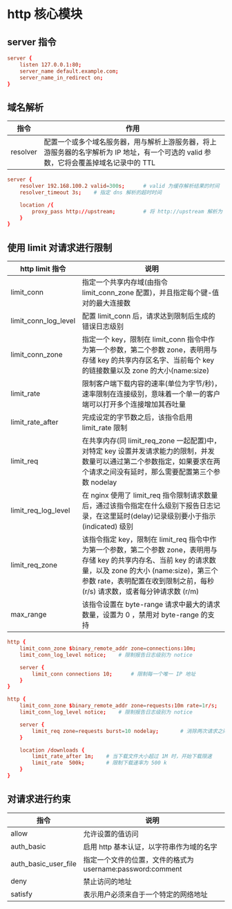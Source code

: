 # http 核心模块

## server 指令
```conf
server {
    listen 127.0.0.1:80;
    server_name default.example.com;
    server_name_in_redirect on;
}
```

## 域名解析
| 指令     | 作用                                                                                                                                  |
| -------- | ------------------------------------------------------------------------------------------------------------------------------------- |
| resolver | 配置一个或多个域名服务器，用与解析上游服务器，将上游服务器的名字解析为 IP 地址，有一个可选的 valid 参数，它将会覆盖掉域名记录中的 TTL |

```conf
server {
    resolver 192.168.100.2 valid=300s;      # valid 为缓存解析结果的时间
    resolver_timeout 3s;    # 指定 dns 解析的超时时间

    location /{
        proxy_pass http://upstream;         # 将 http://upstream 解析为 http://192.168.100.2
    }
}
```

## 使用 limit 对请求进行限制

|http limit 指令|说明|
|----|-----|
|limit_conn|指定一个共享内存域(由指令 limit_conn_zone 配置)，并且指定每个键-值对的最大连接数|
|limit_conn_log_level|配置 limit_conn 后，请求达到限制后生成的错误日志级别|
|limit_conn_zone|指定一个 key，限制在 limit_conn  指令中作为第一个参数，第二个参数 zone，表明用与存储 key 的共享内存区名字、当前每个 key 的链接数量以及 zone 的大小(name:size)|
|limit_rate|限制客户端下载内容的速率(单位为字节/秒)，速率限制在连接级别，意味着一个单一的客户端可以打开多个连接增加其吞吐量 |
|limit_rate_after|完成设定的字节数之后，该指令启用 limit_rate 限制|
|limit_req|在共享内存(同 limit_req_zone 一起配置)中，对特定 key 设置并发请求能力的限制，并发数量可以通过第二个参数指定，如果要求在两个请求之间没有延时，那么需要配置第三个参数 nodelay|
|limit_req_log_level|在 nginx 使用了 limit_req 指令限制请求数量后，通过该指令指定在什么级别下报告日志记录，在这里延时(delay)记录级别要小于指示 (indicated) 级别|
|limit_req_zone|该指令指定 key，限制在 limit_req 指令中作为第一个参数，第二个参数 zone，表明用与存储 key 的共享内存名、当前 key 的请求数量，以及 zone 的大小 (name:size)，第三个参数 rate，表明配置在收到限制之前，每秒 (r/s) 请求数，或者每分钟请求数 (r/m)|
|max_range|该指令设置在 byte-range 请求中最大的请求数量，设置为 0 ，禁用对 byte-range 的支持|

```conf
http {
    limit_conn_zone $binary_remote_addr zone=connections:10m;
    limit_conn_log_level notice;    # 限制报告日志级别为 notice

    server {
        limit_conn connections 10;      # 限制每一个唯一 IP 地址
    }
}

http {
    limit_conn_zone $binary_remote_addr zone=requests:10m rate=1r/s;    # 设置用户请求速率为每秒一次
    limit_conn_log_level notice;    # 限制报告日志级别为 notice

    server {
        limit_req zone=requests burst=10 nodelay;       # 消除两次请求之间的延时
    }

    location /downloads {
        limit_rate_after 1m;    # 当下载文件大小超过 1M 时，开始下载限速
        limit_rate  500k;       # 限制下载速率为 500 k
    }
}
```

## 对请求进行约束

|指令|说明|
|---|---|
|allow|允许设置的值访问|
|auth_basic|启用 http 基本认证，以字符串作为域的名字|
|auth_basic_user_file|指定一个文件的位置，文件的格式为 username:password:comment|
|deny|禁止访问的地址|
|satisfy|表示用户必须来自于一个特定的网络地址|